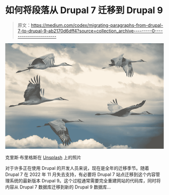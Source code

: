 # 如何将段落从 Drupal 7 迁移到 Drupal 9

> 原文：<https://medium.com/codex/migrating-paragraphs-from-drupal-7-to-drupal-9-ab2170d6dff4?source=collection_archive---------0----------------------->

![](img/655bb8596ec032d641a7ad2204f5d2ab.png)

克里斯·布里格斯在 [Unsplash](https://unsplash.com/s/photos/migration?utm_source=unsplash&utm_medium=referral&utm_content=creditCopyText) 上的照片

对于许多正在使用 Drupal 的开发人员来说，现在是全年的迁移季节。随着 Drupal 7 在 2022 年 11 月失去支持，有必要将 Drupal 7 站点迁移到这个内容管理系统的最新版本 Drupal 9。这个过程通常需要完全重建网站的代码库，同时将内容从 Drupal 7 数据库迁移到新的 Drupal 9 数据库…